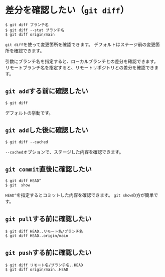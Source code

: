 # 差分を確認したい（``git diff``）

```console
$ git diff ブランチ名
$ git diff --stat ブランチ名
$ git diff origin/main
```

``git diff``を使って変更箇所を確認できます。
デフォルトはステージ前の変更箇所を確認できます。

引数にブランチ名を指定すると、ローカルブランチとの差分を確認できます。
リモートブランチ名を指定すると、リモートリポジトリとの差分を確認できます。

## ``git add``する前に確認したい

```console
$ git diff
```

デフォルトの挙動です。

## ``git add``した後に確認したい

```console
$ git diff --cached
```

``--cached``オプションで、ステージした内容を確認できます。

## ``git commit``直後に確認したい

```console
$ git diff HEAD^
$ git  show
```

``HEAD^``を指定するとコミットした内容を確認できます。
``git show``の方が簡単です。

## ``git pull``する前に確認したい

```console
$ git diff HEAD..リモート名/ブランチ名
$ git diff HEAD..origin/main
```

## ``git push``する前に確認したい

```console
$ git diff リモート名/ブランチ名..HEAD
$ git diff origin/main..HEAD
```
